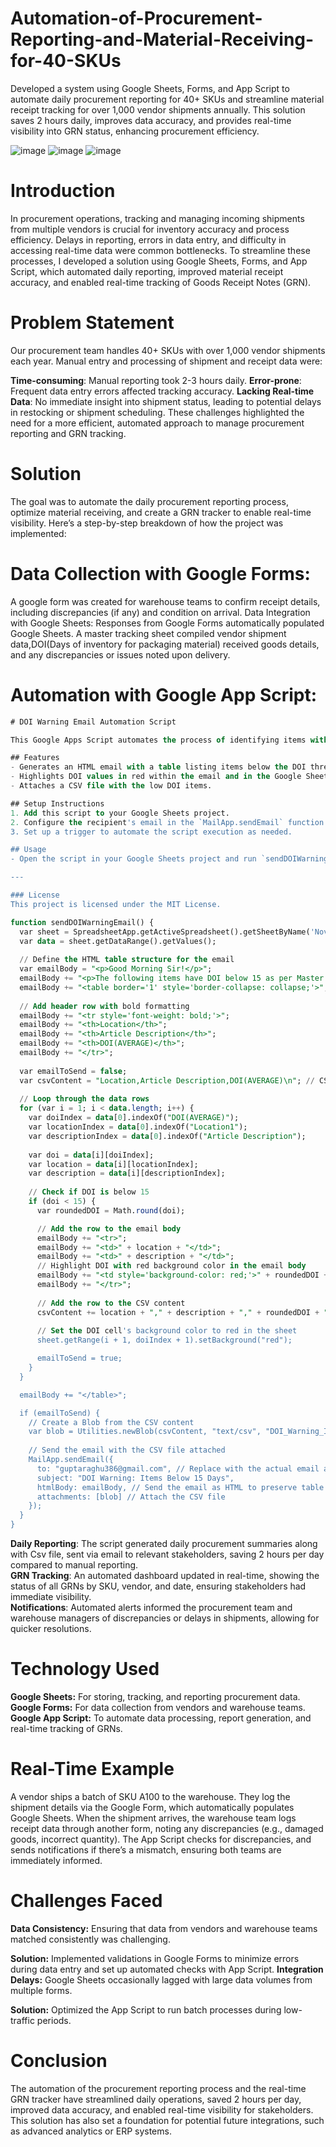 # Automation-of-Procurement-Reporting-and-Material-Receiving-for-40-SKUs
Developed a system using Google Sheets, Forms, and App Script to automate daily procurement reporting for 40+ SKUs and streamline material receipt tracking for over 1,000 vendor shipments annually. This solution saves 2 hours daily, improves data accuracy, and provides real-time visibility into GRN status, enhancing procurement efficiency.


![image](https://github.com/user-attachments/assets/b2de10be-f126-4e65-b9b5-6209b91e1d12)
![image](https://github.com/user-attachments/assets/2d3fbfa1-78ea-4291-8a77-7e3fad4dd27c)
![image](https://github.com/user-attachments/assets/ced8dc16-2ecb-44df-98c1-b996ec30dc01)


# Introduction
In procurement operations, tracking and managing incoming shipments from multiple vendors is crucial for inventory accuracy and process efficiency. Delays in reporting, errors in data entry, and difficulty in accessing real-time data were common bottlenecks. To streamline these processes, I developed a solution using Google Sheets, Forms, and App Script, which automated daily reporting, improved material receipt accuracy, and enabled real-time tracking of Goods Receipt Notes (GRN).

# Problem Statement
Our procurement team handles 40+ SKUs with over 1,000 vendor shipments each year. Manual entry and processing of shipment and receipt data were:

**Time-consuming**: Manual reporting took 2-3 hours daily.
**Error-prone**: Frequent data entry errors affected tracking accuracy.
**Lacking Real-time Data**: No immediate insight into shipment status, leading to potential delays in restocking or shipment scheduling.
These challenges highlighted the need for a more efficient, automated approach to manage procurement reporting and GRN tracking.

# Solution
The goal was to automate the daily procurement reporting process, optimize material receiving, and create a GRN tracker to enable real-time visibility. Here’s a step-by-step breakdown of how the project was implemented:

# Data Collection with Google Forms:

A google form was created for warehouse teams to confirm receipt details, including discrepancies (if any) and condition on arrival.
Data Integration with Google Sheets:
Responses from Google Forms automatically populated Google Sheets.
A master tracking sheet compiled vendor shipment data,DOI(Days of inventory for packaging material) received goods details, and any discrepancies or issues noted upon delivery.

# Automation with Google App Script:
```sql
# DOI Warning Email Automation Script

This Google Apps Script automates the process of identifying items with a Days of Inventory (DOI) below 15, sending an email notification, and attaching a CSV file with details. It highlights the DOI values in red for quick reference.

## Features
- Generates an HTML email with a table listing items below the DOI threshold.
- Highlights DOI values in red within the email and in the Google Sheet.
- Attaches a CSV file with the low DOI items.

## Setup Instructions
1. Add this script to your Google Sheets project.
2. Configure the recipient's email in the `MailApp.sendEmail` function.
3. Set up a trigger to automate the script execution as needed.

## Usage
- Open the script in your Google Sheets project and run `sendDOIWarningEmail()` manually or schedule it to run daily.

---

### License
This project is licensed under the MIT License.
```
```sql
function sendDOIWarningEmail() {
  var sheet = SpreadsheetApp.getActiveSpreadsheet().getSheetByName('Nov');
  var data = sheet.getDataRange().getValues();
  
  // Define the HTML table structure for the email
  var emailBody = "<p>Good Morning Sir!</p>";
  emailBody += "<p>The following items have DOI below 15 as per Master Consumble tracker Nov'24:</p>";
  emailBody += "<table border='1' style='border-collapse: collapse;'>";
  
  // Add header row with bold formatting
  emailBody += "<tr style='font-weight: bold;'>";
  emailBody += "<th>Location</th>";
  emailBody += "<th>Article Description</th>";
  emailBody += "<th>DOI(AVERAGE)</th>";
  emailBody += "</tr>";
  
  var emailToSend = false;
  var csvContent = "Location,Article Description,DOI(AVERAGE)\n"; // CSV header
  
  // Loop through the data rows
  for (var i = 1; i < data.length; i++) {
    var doiIndex = data[0].indexOf("DOI(AVERAGE)");
    var locationIndex = data[0].indexOf("Location1");
    var descriptionIndex = data[0].indexOf("Article Description");
    
    var doi = data[i][doiIndex];
    var location = data[i][locationIndex];
    var description = data[i][descriptionIndex];
    
    // Check if DOI is below 15
    if (doi < 15) {
      var roundedDOI = Math.round(doi);

      // Add the row to the email body
      emailBody += "<tr>";
      emailBody += "<td>" + location + "</td>";
      emailBody += "<td>" + description + "</td>";
      // Highlight DOI with red background color in the email body
      emailBody += "<td style='background-color: red;'>" + roundedDOI + "</td>";
      emailBody += "</tr>";
      
      // Add the row to the CSV content
      csvContent += location + "," + description + "," + roundedDOI + "\n";
      
      // Set the DOI cell's background color to red in the sheet
      sheet.getRange(i + 1, doiIndex + 1).setBackground("red");

      emailToSend = true;
    }
  }

  emailBody += "</table>";

  if (emailToSend) {
    // Create a Blob from the CSV content
    var blob = Utilities.newBlob(csvContent, "text/csv", "DOI_Warning_Items.csv");
    
    // Send the email with the CSV file attached
    MailApp.sendEmail({
      to: "guptaraghu386@gmail.com", // Replace with the actual email addresses
      subject: "DOI Warning: Items Below 15 Days",
      htmlBody: emailBody, // Send the email as HTML to preserve table formatting
      attachments: [blob] // Attach the CSV file
    });
  }
}
```



**Daily Reporting**: The script generated daily procurement summaries along with Csv file, sent via email to relevant stakeholders, saving 2 hours per day compared to manual reporting.<br>
**GRN Tracking**: An automated dashboard updated in real-time, showing the status of all GRNs by SKU, vendor, and date, ensuring stakeholders had immediate visibility.<br>
**Notifications**:
Automated alerts informed the procurement team and warehouse managers of discrepancies or delays in shipments, allowing for quicker resolutions.

# Technology Used
**Google Sheets:** For storing, tracking, and reporting procurement data.
**Google Forms:** For data collection from vendors and warehouse teams.
**Google App Script:** To automate data processing, report generation, and real-time tracking of GRNs.

# Real-Time Example
A vendor ships a batch of SKU A100 to the warehouse. They log the shipment details via the Google Form, which automatically populates Google Sheets. When the shipment arrives, the warehouse team logs receipt data through another form, noting any discrepancies (e.g., damaged goods, incorrect quantity). The App Script checks for discrepancies, and sends notifications if there’s a mismatch, ensuring both teams are immediately informed.

# Challenges Faced
**Data Consistency:** Ensuring that data from vendors and warehouse teams matched consistently was challenging.

**Solution:** Implemented validations in Google Forms to minimize errors during data entry and set up automated checks with App Script.
**Integration Delays:** Google Sheets occasionally lagged with large data volumes from multiple forms.

**Solution:** Optimized the App Script to run batch processes during low-traffic periods.

# Conclusion
The automation of the procurement reporting process and the real-time GRN tracker have streamlined daily operations, saved 2 hours per day, improved data accuracy, and enabled real-time visibility for stakeholders. This solution has also set a foundation for potential future integrations, such as advanced analytics or ERP systems.

